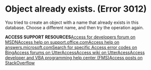 
# Object <name> already exists. (Error 3012)

You tried to create an object with a name that already exists in this database. Choose a different name, and then try the operation again.

 **ACCESS SUPPORT RESOURCES**[Access for developers forum on MSDN](https://social.msdn.microsoft.com/Forums/office/en-US/home?forum=accessdev)[Access help on support.office.com](https://support.office.com/search/results?query=Access)[Access help on answers.microsoft.com](http://answers.microsoft.com/en-us/office/forum/access?page=1&amp;tab=question&amp;status=all&amp;auth=1)[Search for specific Access error codes on Bing](http://www.bing.com/)[Access forums on UtterAccess](http://www.utteraccess.com/forum/index.php?act=idx)[Access wiki on UtterAcess](http://www.utteraccess.com/forum/index.php?act=idx)[Access developer and VBA programming help center (FMS)](http://www.fmsinc.com/MicrosoftAccess/developer/)[Access posts on StackOverflow](http://stackoverflow.com/questions/tagged/ms-access)
